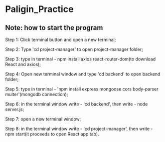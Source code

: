 # Paligin_Practice
## Note: how to start the program
Step 1: Click terminal button and open a new terminal;

Step 2: Type 'cd project-manager' to open project-manager folder;

Step 3: type in terminal - npm install axios react-router-dom(to download React and axios);

Step 4: Open new terminal window and type 'cd backend' to open backend folder;

Step 5: type in terminal - 'npm install express mongoose cors body-parser multer'(mongodb connection);

Step 6: in the terminal window write - 'cd backend', then write - node server.js;

Step 7: open a new terminal window;

Step 8: in the terminal window write - 'cd project-manager', then write - npm start(it proceeds to open React app tab).
